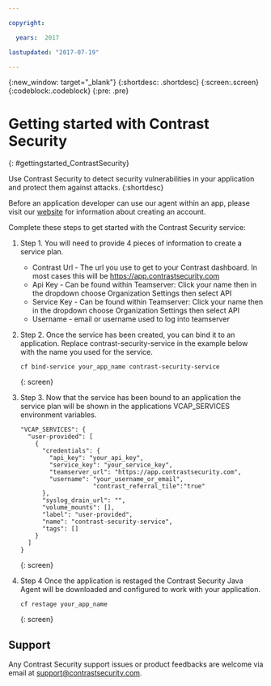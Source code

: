 ```yaml
---

copyright:

  years:  2017

lastupdated: "2017-07-19"

---
```


{:new_window: target="_blank"}
{:shortdesc: .shortdesc}
{:screen:.screen}
{:codeblock:.codeblock}
{:pre: .pre}


# Getting started with Contrast Security
{: #gettingstarted_ContrastSecurity}


Use Contrast Security to detect security vulnerabilities in your application and protect them against attacks.
{:shortdesc}


Before an application developer can use our agent within an app, please visit our [website](https://www.contrastsecurity.com) for information about creating an account.

Complete these steps to get started with the Contrast Security service:


1. Step 1. You will need to provide 4 pieces of information to create a service plan.
	* Contrast Url - The url you use to get to your Contrast dashboard.  In most cases this will be https://app.contrastsecurity.com
	* Api Key - Can be found within Teamserver: Click your name then in the dropdown choose Organization Settings then select API
	* Service Key - Can be found within Teamserver: Click your name then in the dropdown choose Organization Settings then select API
	* Username - email or username used to log into teamserver

2. Step 2. Once the service has been created, you can bind it to an application.
	 Replace contrast-security-service in the example below with the name you used for the service.
	 ```
	 cf bind-service your_app_name contrast-security-service
	 ```
	 {: screen}

3. Step 3. Now that the service has been bound to an application the service plan will be shown in the applications VCAP_SERVICES environment variables.

	```
	"VCAP_SERVICES": {
      "user-provided": [
        {
          "credentials": {
            "api_key": "your_api_key",
            "service_key": "your_service_key",
            "teamserver_url": "https://app.contrastsecurity.com",
            "username": "your_username_or_email",
						"contrast_referral_tile":"true"
          },
          "syslog_drain_url": "",
          "volume_mounts": [],
          "label": "user-provided",
          "name": "contrast-security-service",
          "tags": []
        }
      ]
    }
	```
	{: screen}

4. Step 4 Once the application is restaged the Contrast Security Java Agent will be downloaded and configured to work with your application.
	```
	cf restage your_app_name
	```
	{: screen}



## Support
Any Contrast Security support issues or product feedbacks are welcome via email at support@contrastsecurity.com.
